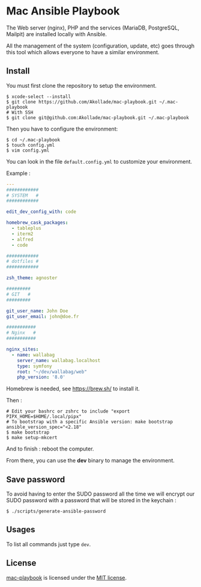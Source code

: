 # Mac Ansible Playbook

The Web server (nginx), PHP and the services (MariaDB, PostgreSQL, Mailpit) are installed locally with Ansible.

All the management of the system (configuration, update, etc) goes through this tool which allows everyone to have a similar environment.

## Install

You must first clone the repository to setup the environment.

```shell
$ xcode-select --install
$ git clone https://github.com/Akollade/mac-playbook.git ~/.mac-playbook
# With SSH
$ git clone git@github.com:Akollade/mac-playbook.git ~/.mac-playbook
```

Then you have to configure the environment:

```shell
$ cd ~/.mac-playbook
$ touch config.yml
$ vim config.yml
```

You can look in the file `default.config.yml` to customize your environment.

Example :

```yaml
---
############
# SYSTEM   #
############

edit_dev_config_with: code

homebrew_cask_packages:
  - tableplus
  - iterm2
  - alfred
  - code

############
# dotfiles #
############

zsh_theme: agnoster

#########
# GIT   #
#########

git_user_name: John Doe
git_user_email: john@doe.fr

###########
# Nginx   #
###########

nginx_sites:
  - name: wallabag
    server_name: wallabag.localhost
    type: symfony
    root: "~/dev/wallabag/web"
    php_version: '8.0'
```

Homebrew is needed, see https://brew.sh/ to install it.

Then :

```shell
# Edit your bashrc or zshrc to include "export PIPX_HOME=$HOME/.local/pipx"
# To bootstrap with a specific Ansible version: make bootstrap ansible_version_spec="<2.18"
$ make bootstrap
$ make setup-mkcert
```

And to finish : reboot the computer.

From there, you can use the **dev** binary to manage the environment.

## Save password

To avoid having to enter the SUDO password all the time we will encrypt our SUDO password with a password that will be stored in the keychain :

```shell
$ ./scripts/generate-ansible-password
```

## Usages

To list all commands just type `dev`.

## License

[mac-playbook](https://github.com/Akollade/mac-playbook) is licensed under the [MIT license](LICENSE).
